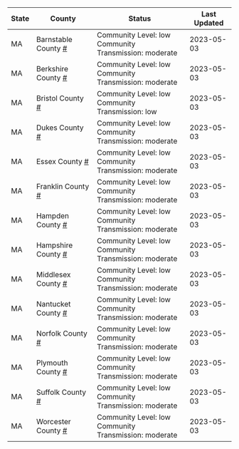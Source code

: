 State | County | Status | Last Updated
--- | --- | --- | --- 
MA | Barnstable County <a href="#barnstable_county">#</a> | <a name="barnstable_county"></a>Community Level: low<br/>Community Transmission: moderate | 2023-05-03
MA | Berkshire County <a href="#berkshire_county">#</a> | <a name="berkshire_county"></a>Community Level: low<br/>Community Transmission: moderate | 2023-05-03
MA | Bristol County <a href="#bristol_county">#</a> | <a name="bristol_county"></a>Community Level: low<br/>Community Transmission: low | 2023-05-03
MA | Dukes County <a href="#dukes_county">#</a> | <a name="dukes_county"></a>Community Level: low<br/>Community Transmission: moderate | 2023-05-03
MA | Essex County <a href="#essex_county">#</a> | <a name="essex_county"></a>Community Level: low<br/>Community Transmission: moderate | 2023-05-03
MA | Franklin County <a href="#franklin_county">#</a> | <a name="franklin_county"></a>Community Level: low<br/>Community Transmission: moderate | 2023-05-03
MA | Hampden County <a href="#hampden_county">#</a> | <a name="hampden_county"></a>Community Level: low<br/>Community Transmission: moderate | 2023-05-03
MA | Hampshire County <a href="#hampshire_county">#</a> | <a name="hampshire_county"></a>Community Level: low<br/>Community Transmission: moderate | 2023-05-03
MA | Middlesex County <a href="#middlesex_county">#</a> | <a name="middlesex_county"></a>Community Level: low<br/>Community Transmission: moderate | 2023-05-03
MA | Nantucket County <a href="#nantucket_county">#</a> | <a name="nantucket_county"></a>Community Level: low<br/>Community Transmission: moderate | 2023-05-03
MA | Norfolk County <a href="#norfolk_county">#</a> | <a name="norfolk_county"></a>Community Level: low<br/>Community Transmission: moderate | 2023-05-03
MA | Plymouth County <a href="#plymouth_county">#</a> | <a name="plymouth_county"></a>Community Level: low<br/>Community Transmission: moderate | 2023-05-03
MA | Suffolk County <a href="#suffolk_county">#</a> | <a name="suffolk_county"></a>Community Level: low<br/>Community Transmission: moderate | 2023-05-03
MA | Worcester County <a href="#worcester_county">#</a> | <a name="worcester_county"></a>Community Level: low<br/>Community Transmission: moderate | 2023-05-03

